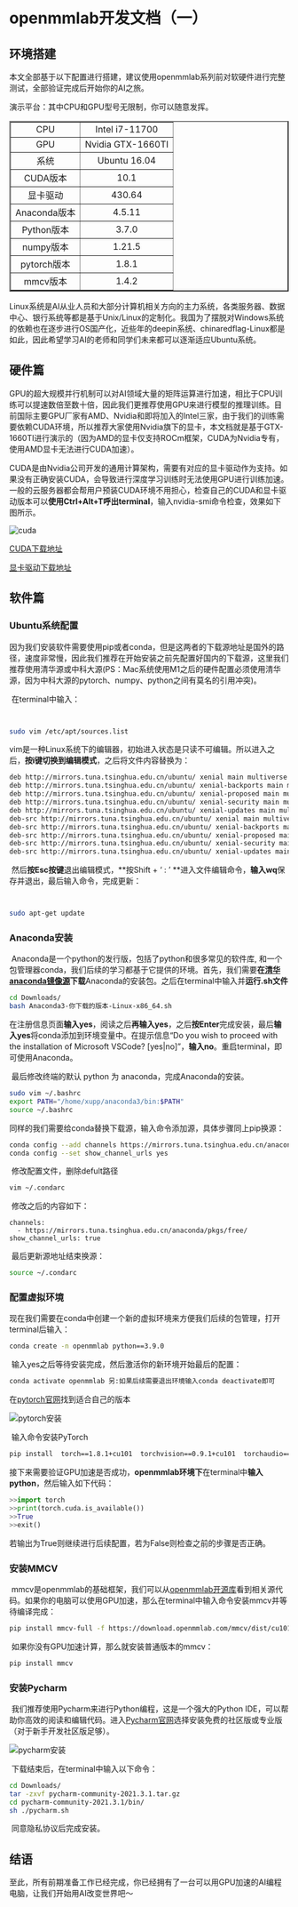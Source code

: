 # openmmlab开发文档（一）

## 环境搭建

本文全部基于以下配置进行搭建，建议使用openmmlab系列前对软硬件进行完整测试，全部验证完成后开始你的AI之旅。

演示平台：其中CPU和GPU型号无限制，你可以随意发挥。

<table border="2" style="text-align:center">   
  	<tr>         
        <td>CPU</td>
        <td>Intel i7-11700</td>
    </tr>
  	<tr>         
        <td>GPU</td>
        <td>Nvidia GTX-1660TI</td>
    </tr>
    <tr>
        <td>系统</td>
        <td>Ubuntu 16.04</td>
    </tr>
    <tr>         
        <td>CUDA版本</td>
        <td>10.1</td>
    </tr>
  	<tr>         
        <td>显卡驱动</td>
        <td>430.64</td>
    </tr>
  	<tr>         
        <td>Anaconda版本</td>
        <td>4.5.11</td>
    </tr>
  	<tr>         
        <td>Python版本</td>
        <td>3.7.0</td>
    </tr>
  	<tr>         
        <td>numpy版本</td>
        <td>1.21.5</td>
    </tr>
  	<tr>         
        <td>pytorch版本</td>
        <td>1.8.1</td>
    </tr>
  	<tr>         
        <td>mmcv版本</td>
        <td>1.4.2</td>
    </tr>
</table>

​	Linux系统是AI从业人员和大部分计算机相关方向的主力系统，各类服务器、数据中心、银行系统等都是基于Unix/Linux的定制化。我国为了摆脱对Windows系统的依赖也在逐步进行OS国产化，近些年的deepin系统、chinaredflag-Linux都是如此，因此希望学习AI的老师和同学们未来都可以逐渐适应Ubuntu系统。


## 硬件篇

​	GPU的超大规模并行机制可以对AI领域大量的矩阵运算进行加速，相比于CPU训练可以提速数倍至数十倍，因此我们更推荐使用GPU来进行模型的推理训练。目前国际主要GPU厂家有AMD、Nvidia和即将加入的Intel三家，由于我们的训练需要依赖CUDA环境，所以推荐大家使用Nvidia旗下的显卡，本文档就是基于GTX-1660TI进行演示的（因为AMD的显卡仅支持ROCm框架，CUDA为Nvidia专有，使用AMD显卡无法进行CUDA加速）。

​	CUDA是由Nvidia公司开发的通用计算架构，需要有对应的显卡驱动作为支持。如果没有正确安装CUDA，会导致进行深度学习训练时无法使用GPU进行训练加速。一般的云服务器都会帮用户预装CUDA环境不用担心，检查自己的CUDA和显卡驱动版本可以**使用Ctrl+Alt+T呼出terminal**，输入nvidia-smi命令检查，效果如下图所示。

![cuda](img/cuda.jpeg)

[CUDA下载地址](https://developer.nvidia.cn/cuda-downloads?target_os=Linux&target_arch=x86_64&Distribution=Ubuntu)

[显卡驱动下载地址](https://www.nvidia.cn/geforce/drivers/)









## 软件篇

### Ubuntu系统配置

​	因为我们安装软件需要使用pip或者conda，但是这两者的下载源地址是国外的路径，速度非常慢，因此我们推荐在开始安装之前先配置好国内的下载源，这里我们推荐使用清华源或中科大源(PS：Mac系统使用M1之后的硬件配置必须使用清华源，因为中科大源的pytorch、numpy、python之间有莫名的引用冲突)。

​	在terminal中输入：

` `

```bash
sudo vim /etc/apt/sources.list
```

​	vim是一种Linux系统下的编辑器，初始进入状态是只读不可编辑。所以进入之后，**按i键切换到编辑模式**，之后将文件内容替换为：

```bash
deb http://mirrors.tuna.tsinghua.edu.cn/ubuntu/ xenial main multiverse restricted universe
deb http://mirrors.tuna.tsinghua.edu.cn/ubuntu/ xenial-backports main multiverse restricted universe
deb http://mirrors.tuna.tsinghua.edu.cn/ubuntu/ xenial-proposed main multiverse restricted universe
deb http://mirrors.tuna.tsinghua.edu.cn/ubuntu/ xenial-security main multiverse restricted universe
deb http://mirrors.tuna.tsinghua.edu.cn/ubuntu/ xenial-updates main multiverse restricted universe
deb-src http://mirrors.tuna.tsinghua.edu.cn/ubuntu/ xenial main multiverse restricted universe
deb-src http://mirrors.tuna.tsinghua.edu.cn/ubuntu/ xenial-backports main multiverse restricted universe
deb-src http://mirrors.tuna.tsinghua.edu.cn/ubuntu/ xenial-proposed main multiverse restricted universe
deb-src http://mirrors.tuna.tsinghua.edu.cn/ubuntu/ xenial-security main multiverse restricted universe
deb-src http://mirrors.tuna.tsinghua.edu.cn/ubuntu/ xenial-updates main multiverse restricted universe
```

​	然后**按Esc按键**退出编辑模式，**按Shift + ‘ : ’ **进入文件编辑命令，**输入wq**保存并退出，最后输入命令，完成更新：

` `

```bash
sudo apt-get update
```



### Anaconda安装

​	Anaconda是一个python的发行版，包括了python和很多常见的软件库, 和一个包管理器conda，我们后续的学习都基于它提供的环境。首先，我们需要**在[清华anaconda镜像源](https://mirrors.tuna.tsinghua.edu.cn/anaconda/archive/)下载**Anaconda的安装包。之后在terminal中输入并**运行.sh文件**

```bash
cd Downloads/
bash Anaconda3-你下载的版本-Linux-x86_64.sh
```

​	在注册信息页面**输入yes**，阅读之后**再输入yes**，之后**按Enter**完成安装，最后**输入yes**将conda添加到环境变量中。在提示信息“Do you wish to proceed with the installation of Microsoft VSCode? [yes|no]”，**输入no**。重启terminal，即可使用Anaconda。

​	最后修改终端的默认 python 为 anaconda，完成Anaconda的安装。

```bash
sudo vim ~/.bashrc
export PATH="/home/xupp/anaconda3/bin:$PATH"
source ~/.bashrc
```

​	同样的我们需要给conda替换下载源，输入命令添加源，具体步骤同上pip换源：

```bash
conda config --add channels https://mirrors.tuna.tsinghua.edu.cn/anaconda/pkgs/free/
conda config --set show_channel_urls yes
```

​	修改配置文件，删除defult路径

```bash
vim ~/.condarc
```

​	修改之后的内容如下：

```shell
channels:
  - https://mirrors.tuna.tsinghua.edu.cn/anaconda/pkgs/free/
show_channel_urls: true
```

​	最后更新源地址结束换源：

```bash
source ~/.condarc
```



### 配置虚拟环境

​	现在我们需要在conda中创建一个新的虚拟环境来方便我们后续的包管理，打开terminal后输入：

```bash
conda create -n openmmlab python==3.9.0
```

​	输入yes之后等待安装完成，然后激活你的新环境开始最后的配置：

```bash
conda activate openmmlab 另:如果后续需要退出环境输入conda deactivate即可
```

在[pytorch官网](https://pytorch.org/get-started/locally/)找到适合自己的版本

![pytorch安装](img/pytorch.png)

​	输入命令安装PyTorch

```bash
pip install  torch==1.8.1+cu101  torchvision==0.9.1+cu101  torchaudio==0.8.1 -f   https://download.pytorch.org/whl/torch_stable.html
```

​	接下来需要验证GPU加速是否成功，**openmmlab环境下**在terminal中**输入python**，然后输入如下代码：

```python
>>import torch
>>print(torch.cuda.is_available())
>>True
>>exit()
```

​	若输出为True则继续进行后续配置，若为False则检查之前的步骤是否正确。



### 安装MMCV

​	mmcv是openmmlab的基础框架，我们可以从[openmmlab开源库](https://github.com/open-mmlab/mmcv)看到相关源代码。如果你的电脑可以使用GPU加速，那么在terminal中输入命令安装mmcv并等待编译完成：

```bash
pip install mmcv-full -f https://download.openmmlab.com/mmcv/dist/cu101/torch1.8.1/index.html
```

​	如果你没有GPU加速计算，那么就安装普通版本的mmcv：

```bash
pip install mmcv
```



### 安装Pycharm

​	我们推荐使用Pycharm来进行Python编程，这是一个强大的Python IDE，可以帮助你高效的阅读和编辑代码。进入[Pycharm官网](https://www.jetbrains.com/pycharm/download/#section=linux)选择安装免费的社区版或专业版（对于新手开发社区版足够）。

![pycharm安装](img/pycharm.png)

​	下载结束后，在terminal中输入以下命令：

```bash
cd Downloads/
tar -zxvf pycharm-community-2021.3.1.tar.gz
cd pycharm-community-2021.3.1/bin/
sh ./pycharm.sh
```

​	同意隐私协议后完成安装。

## 结语

​	至此，所有前期准备工作已经完成，你已经拥有了一台可以用GPU加速的AI编程电脑，让我们开始用AI改变世界吧～
